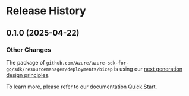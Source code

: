 # Release History

## 0.1.0 (2025-04-22)
### Other Changes

The package of `github.com/Azure/azure-sdk-for-go/sdk/resourcemanager/deployments/bicep` is using our [next generation design principles](https://azure.github.io/azure-sdk/general_introduction.html).

To learn more, please refer to our documentation [Quick Start](https://aka.ms/azsdk/go/mgmt).